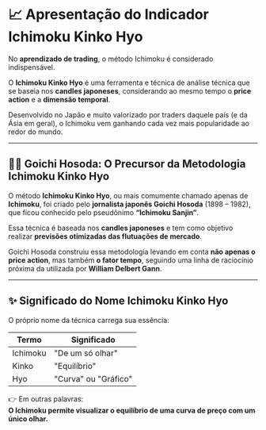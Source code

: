 # 📈 Apresentação do Indicador Ichimoku Kinko Hyo

No **aprendizado de trading**, o método Ichimoku é considerado indispensável.

O **Ichimoku Kinko Hyo** é uma ferramenta e técnica de análise técnica que se baseia nos **candles japoneses**, considerando ao mesmo tempo o **price action** e a **dimensão temporal**.

Desenvolvido no Japão e muito valorizado por traders daquele país (e da Ásia em geral), o Ichimoku vem ganhando cada vez mais popularidade ao redor do mundo.

---

## 🧑‍🏫 Goichi Hosoda: O Precursor da Metodologia Ichimoku Kinko Hyo

O método **Ichimoku Kinko Hyo**, ou mais comumente chamado apenas de **Ichimoku**, foi criado pelo **jornalista japonês Goichi Hosoda** (1898 – 1982), que ficou conhecido pelo pseudônimo **“Ichimoku Sanjin”**.

Essa técnica é baseada nos **candles japoneses** e tem como objetivo realizar **previsões otimizadas das flutuações de mercado**.

Goichi Hosoda construiu essa metodologia levando em conta **não apenas o price action**, mas também **o fator tempo**, seguindo uma linha de raciocínio próxima da utilizada por **William Delbert Gann**.

---

## ✨ Significado do Nome Ichimoku Kinko Hyo

O próprio nome da técnica carrega sua essência:

| Termo      | Significado                |
|------------|----------------------------|
| Ichimoku   | "De um só olhar"          |
| Kinko      | "Equilíbrio"              |
| Hyo        | "Curva" ou "Gráfico"      |

👉 Em outras palavras:  
**O Ichimoku permite visualizar o equilíbrio de uma curva de preço com um único olhar.**
